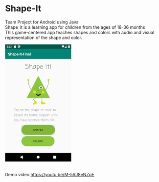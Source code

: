 # Shape-It

Team Project for Android using Java<br>
Shape_it is a learning app for children from the ages of 18-36 months<br>
This game-centered app teaches shapes and colors with audio and visual representation of the shape and color.<br>

![Splash Screen](/images/splash_screen.png) 

<br>Demo video https://youtu.be/M-5RJ8eNZpE
